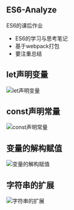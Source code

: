 ## ES6-Analyze
ES6的课后作业
* ES6的学习与思考笔记
* 基于webpack打包
* 要注重总结

## let声明变量
![let声明变量](https://github.com/Georginaaaa/ES6-Analyze/blob/master/note/let.png)

## const声明常量
![const声明常量](https://github.com/Georginaaaa/ES6-Analyze/blob/master/note/const.png)

## 变量的解构赋值
![变量的解构赋值](https://github.com/Georginaaaa/ES6-Analyze/blob/master/note/variable.png)

## 字符串的扩展
![字符串的扩展](https://github.com/Georginaaaa/ES6-Analyze/blob/master/note/string.png)

